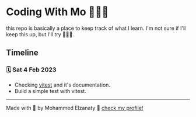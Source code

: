 # Coding With Mo 🧑🏻‍💻

this repo is basically a place to keep track of what I learn. I'm not sure if I'll keep this up, but I'll try 🤷🏻‍♂️.

## Timeline

### 🗓️ Sat 4 Feb 2023

- Checking [vitest](https://vitest.dev/) and it's documentation.
- Build a simple test with vitest.

---

Made with 💜 by Mohammed Elzanaty :wave: [check my profile!](https://www.linkedin.com/in/moelzanaty3/)
